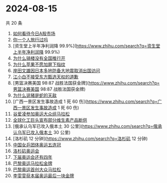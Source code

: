 # 2024-08-15

共 20 条

<!-- BEGIN -->
<!-- 最后更新时间 Thu Aug 15 2024 15:12:58 GMT+0800 (China Standard Time) -->

1. [如何看待今日A股市场](https://www.zhihu.com/search?q=如何看待今日A股市场)
1. [你一个人旅行过吗](https://www.zhihu.com/search?q=你一个人旅行过吗)
1. [资生堂上半年净利润降
   99.9%](https://www.zhihu.com/search?q=资生堂上半年净利润降 99.9%)
1. [为什么骑楼没有全国推行开](https://www.zhihu.com/search?q=为什么骑楼没有全国推行开)
1. [为什么苹果不愿加屏下指纹](https://www.zhihu.com/search?q=为什么苹果不愿加屏下指纹)
1. [岸田文雄因日本多地防备大地震取消出国访问](https://www.zhihu.com/search?q=岸田文雄因日本多地防备大地震取消出国访问)
1. [江小白不接受东方甄选天权的道歉](https://www.zhihu.com/search?q=江小白不接受东方甄选天权的道歉)
1. [男篮决赛美国 98:87
   战胜法国获金牌](https://www.zhihu.com/search?q=男篮决赛美国 98:87
   战胜法国获金牌)
1. [为什么说猪是蛇的天敌](https://www.zhihu.com/search?q=为什么说猪是蛇的天敌)
1. [广西一景区发生事故造成 1 死 60
   伤](https://www.zhihu.com/search?q=广西一景区发生事故造成 1 死 60 伤)
1. [谷爱凌参加奥运大众组马拉松](https://www.zhihu.com/search?q=谷爱凌参加奥运大众组马拉松)
1. [全球化工巨头宣布部分维生素产品断供](https://www.zhihu.com/search?q=全球化工巨头宣布部分维生素产品断供)
1. [俄承认乌军已攻入俄本土 30
   公里](https://www.zhihu.com/search?q=俄承认乌军已攻入俄本土 30 公里)
1. [洛杉矶 12 分钟](https://www.zhihu.com/search?q=洛杉矶 12 分钟)
1. [中国女乒团体奥运五连冠](https://www.zhihu.com/search?q=中国女乒团体奥运五连冠)
1. [洛杉矶奥运会](https://www.zhihu.com/search?q=洛杉矶奥运会)
1. [下届奥运会还有四年](https://www.zhihu.com/search?q=下届奥运会还有四年)
1. [巴黎奥运马拉松金牌](https://www.zhihu.com/search?q=巴黎奥运马拉松金牌)
1. [巴黎奥运首创大众马拉松](https://www.zhihu.com/search?q=巴黎奥运首创大众马拉松)
1. [李雯雯获本届奥运最后一块金牌](https://www.zhihu.com/search?q=李雯雯获本届奥运最后一块金牌)

<!-- END -->
